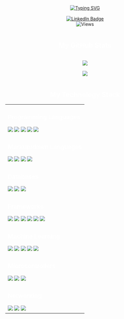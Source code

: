 <div align='center'>
    <a href="https://git.io/typing-svg">
        <img src="https://readme-typing-svg.herokuapp.com?font=Iosevka&pause=1000&color=92A0AD&background=FF272700&center=true&vCenter=true&width=435&lines=I+am+Gannamaneni+Sowmya;Undergraduate+ComputerScience;Machine+Learning+Enthusiast;Algorithms+Lover;Optimized+Development" alt="Typing SVG" />
    </a>
</div>
<br>
<div id="badges" align="center">
    <a href="https://www.linkedin.com/in/sowmya-gannamaneni-b99131229/">
        <img src="https://img.shields.io/badge/LinkedIn-blue?style=for-the-badge&logo=linkedin&logoColor=white" alt="LinkedIn Badge" />
    </a>
</div>
<div id="views" align="center">
    <img src="https://komarev.com/ghpvc/?username=KSS-Rohith&style=flat-square&color=blue" alt="Views" />
</div>
<br>
<div id="ti1" align="center">
    <h2 style='color: white;'>My GitHub Stats</h2>
</div>
<br>
<div id="streaks" align="center">
    <img src="https://github-readme-stats.vercel.app/api/top-langs/?username=AAbhijithA&hide=jupyter+notebook,html,css&langs_count=6&layout=compact"/>
    <br>
    <br>
    <img src="https://github-readme-streak-stats.herokuapp.com/?user=AAbhijithA&theme=tokyonight"/> 
</div>
<br>
<div id="ti1" align="center">
    <h2 style='color: white;'>My Technology Stack</h2>
</div>
<div id="Tab" align="center">
    <table style="width:100%;">
        <tr>
            <td>
                <h3 style='color: white;'>Programming Languages</h3>
                <img src="https://img.shields.io/badge/Python-FFD43B?style=for-the-badge&logo=python&logoColor=blue" />
                <img src="https://img.shields.io/badge/C-00599C?style=for-the-badge&logo=c&logoColor=white" />
                <img src="https://img.shields.io/badge/C%2B%2B-00599C?style=for-the-badge&logo=c%2B%2B&logoColor=white" />
                <img src="https://img.shields.io/badge/java-%23ED8B00.svg?style=for-the-badge&logo=openjdk&logoColor=white" />
                <img src="https://img.shields.io/badge/javascript-%23323330.svg?style=for-the-badge&logo=javascript&logoColor=%23F7DF1E" />
            </td>
        </tr>
        <tr>
            <td>
                <h3 style='color: white;'>Markup/down Languages</h3>
                <img src="https://img.shields.io/badge/html5-%23E34F26.svg?style=for-the-badge&logo=html5&logoColor=white" />
                <img src="https://img.shields.io/badge/CSS3-1572B6?style=for-the-badge&logo=css3&logoColor=white" />
                <img src="https://img.shields.io/badge/tailwindcss-%2338B2AC.svg?style=for-the-badge&logo=tailwind-css&logoColor=white" />
                <img src="https://img.shields.io/badge/markdown-%23000000.svg?style=for-the-badge&logo=markdown&logoColor=white" />
            </td>
        </tr>
        <tr>
            <td>
                <h3 style='color: white;'>Databases</h3>
                <img src="https://img.shields.io/badge/mysql-%2300f.svg?style=for-the-badge&logo=mysql&logoColor=white" />
                <img src="https://img.shields.io/badge/sqlite-%2307405e.svg?style=for-the-badge&logo=sqlite&logoColor=white" />
                <img src="https://img.shields.io/badge/MongoDB-%234ea94b.svg?style=for-the-badge&logo=mongodb&logoColor=white" />
            </td>
        </tr>
        <tr>
            <td>
                <h3 style='color: white;'>Frameworks</h3>
                <img src="https://img.shields.io/badge/Streamlit-FF4B4B?style=for-the-badge&logo=Streamlit&logoColor=white" />
                <img src="https://img.shields.io/badge/Flask-000000?style=for-the-badge&logo=flask&logoColor=white" />
                <img src="https://img.shields.io/badge/Django-092E20?style=for-the-badge&logo=django&logoColor=green" />
                <img src="https://img.shields.io/badge/react-%2320232a.svg?style=for-the-badge&logo=react&logoColor=%2361DAFB" />
                <img src="https://img.shields.io/badge/express.js-%23404d59.svg?style=for-the-badge&logo=express&logoColor=%2361DAFB" />
                <img src="https://img.shields.io/badge/node.js-6DA55F?style=for-the-badge&logo=node.js&logoColor=white" />
            </td>
        </tr>
        <tr>
            <td>
                <h3 style='color: white;'>Machine Learning</h3>
                <img src="https://img.shields.io/badge/TensorFlow-FF6F00?style=for-the-badge&logo=tensorflow&logoColor=white" />
                <img src="https://img.shields.io/badge/OpenCV-27338e?style=for-the-badge&logo=OpenCV&logoColor=white" />
                <img src="https://img.shields.io/badge/scikit_learn-F7931E?style=for-the-badge&logo=scikit-learn&logoColor=white" />
                <img src="https://img.shields.io/badge/Pandas-2C2D72?style=for-the-badge&logo=pandas&logoColor=white" />
                <img src="https://img.shields.io/badge/Numpy-777BB4?style=for-the-badge&logo=numpy&logoColor=white" />
            </td>
        </tr>
        <tr>
            <td>
                <h3 style='color: white;'>Microcontrollers</h3>
                <img src="https://img.shields.io/badge/Arduino-00979D?style=for-the-badge&logo=Arduino&logoColor=white" />
                <img src="https://img.shields.io/badge/Raspberry%20Pi-A22846?style=for-the-badge&logo=Raspberry%20Pi&logoColor=white" />
                <img src="https://img.shields.io/badge/espressif-E7352C.svg?style=for-the-badge&logo=espressif&logoColor=white" />
            </td>
        </tr>
        <tr>
            <td>
                <h3 style='color: white;'>Networking</h3>
                <img src="https://img.shields.io/badge/Cisco-1BA0D7?style=for-the-badge&logo=cisco&logoColor=white" />
                <img src="https://img.shields.io/badge/Network%20Security-EE4C2C?style=for-the-badge&logo=security&logoColor=white" />
                <img src="https://img.shields.io/badge/TCP%2FIP-0078D7?style=for-the-badge&logo=internetprotocol&logoColor=white" />
            </td>
        </tr>
    </table>
</div>
